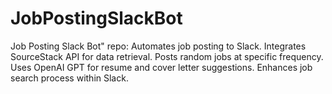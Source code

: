 # JobPostingSlackBot
Job Posting Slack Bot" repo: Automates job posting to Slack. Integrates SourceStack API for data retrieval. Posts random jobs at specific frequency. Uses OpenAI GPT for resume and cover letter suggestions. Enhances job search process within Slack.

